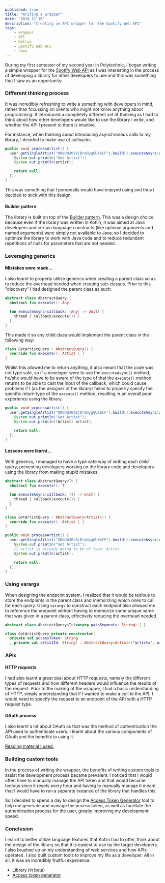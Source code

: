 ```yaml
---
published: true
title: "Writing a wrapper"
date: "2018-12-16"
description: "Creating an API wrapper for the Spotify Web API"
tags:
    - wrapper
    - API
    - Kotlin
    - Spotify Web API
    - Java
---
```

During my first semester of my second year in Polytechnic, I began writing a simple wrapper for the [Spotify Web API](https://developer.spotify.com/documentation/web-api/quick-start/) as I was interesting in the process of developing a 
library for other developers to use and this was something that I saw as an opportunity. 

### Different thinking process
It was incredibly refreshing to write a something with developers in mind, rather than focussing on clients who might
not know anything about programming. It introduced a completely different set of thinking as I had to think about how
other developers would like to use the library I write, and whether the API I present to them is intuitive.

For instance, when thinking about introducing asynchronous calls to my library, I decided to make use of callbacks.

```java
public void processArtist() {
  user.getSingleArtist("0OdUWJ0sBjDrqHygGUXeCF").build().executeAsync(artist -> {
    System.out.println("Got Artist");
    System.out.println(artist);

    return null;
  });
}
```

This was something that I personally would have enjoyed using and thus I decided to stick with this design.

#### Builder pattern
The library is built on top of the [Builder pattern](https://dzone.com/articles/design-patterns-the-builder-pattern).
This was a design choice because even if the library was written in Kotlin, it was aimed at Java developers and certain
language constructs (like optional arguments and named arguments) were simply not available to Java, so I decided to 
optimize the library to work with Java code and to reduce redundant repetitions of nulls for parameters that are not 
needed.

### Leveraging generics
#### Mistakes were made...
I also learnt to properly utilize generics when creating a parent class so as to reduce the overhead needed when creating
sub-classes. Prior to this "discovery" I had designed the parent class as such:

```kotlin
abstract class AbstractQuery {
  abstract fun execute(): Any

  fun executeAsync(callback: (Any) -> Unit) {
    thread { callback(execute()) }
  }
} 
```

This made it so any child class would implement the parent class in the following way:

```kotlin
class GetArtistQuery : AbstractQuery() {
  override fun execute(): Artist { }
}
``` 

Whilst this allowed me to return anything, it also meant that the code was not type safe, so if a developer were to use 
the `executeAsync()` method, he/she would have to be aware of the type of that the `execute()` method returns to be able 
to cast the input of the callback, which could cause problems if I (as the designer of the library) failed to properly
specify the specific return type of the `execute()` method, resulting in an overall poor experience using the library.

```java
public void processArtist() {
  user.getSingleArtist("0OdUWJ0sBjDrqHygGUXeCF").build().executeAsync(artist -> {
    System.out.println("Got Artist");
    System.out.println((Artist) artist);

    return null;
  });
}
```

#### Lessons were learnt...
With generics, I managed to have a type safe way of writing each child query, preventing developers working on the 
library code and developers using the library from making stupid mistakes.

```kotlin
abstract class AbstractQuery<T> {
  abstract fun execute(): T

  fun executeAsync(callback: (T) -> Unit) {
    thread { callback(execute()) }
  }
}

class GetArtistQuery : AbstractQuery<Artist>() {
  override fun execute(): Artist { }
}
```

```java
public void processArtist() {
  user.getSingleArtist("0OdUWJ0sBjDrqHygGUXeCF").build().executeAsync(artist -> {
    System.out.println("Got Artist");
    // artist is already going to be of type: Artist
    System.out.println(artist);

    return null;
  });
}
```

### Using varargs
When designing the endpoint system, I realized that it would be tedious to store the endpoints in the parent class and 
memorizing which ones to call for each query. Using `varargs` to construct each endpoint also allowed me to reference
the endpoint without having to memorize some unique name that was given in a parent class, effectively reducing the 
overhead needed.

```kotlin
abstract class AbstractQuery<T>(vararg pathSegments: String) { }

class GetArtistQuery private constructor(
  private val accessToken: String
  , private val artistId: String) : AbstractQuery<Artist>("artists", artistId) { }
```

### APIs
#### HTTP requests
I had also learnt a great deal about HTTP requests, namely the different types of requests and how different headers
would influence the results of the request. Prior to the making of the wrapper, I had a basic understanding of HTTP,
simply understanding that if I wanted to make a call to the API, I would need to specify the request to an endpoint of
the API with a HTTP request type.

#### OAuth process
I also learnt a lot about OAuth as that was the method of authentication the API used to authenticate users. I learnt
about the various components of OAuth and the benefits to using it.

[Reading material I used.](https://oauth.net/articles/authentication/)

### Building custom tools
In the process of writing the wrapper, the benefits of writing custom tools to assist the development process became
prevalent. I noticed that I would often have to manually manage the API token and that would become tedious since it 
resets every hour and having to manually manage it meant that I would have to run a separate instance of the library 
that handles this. 

So I decided to spend a day to design the [Access Token Generator](https://github.com/woojiahao/spotify-access-token-generator)
tool to help me generate and manage the access token, as well as facilitate the authentication process for the user, 
greatly improving my development speed.

### Conclusion
I learnt to better utilize language features that Kotlin had to offer, think about the design of the library so that 
it is easiest to use by the target developers. I also brushed up on my understanding of web services and how APIs 
operated. I also built custom tools to improve my life as a developer. All in all, it was an incredibly fruitful 
experience.

* [Library (in beta)](https://github.com/woojiahao/java-spotify-wrapper)
* [Access token generator](https://github.com/woojiahao/spotify-access-token-generator)
